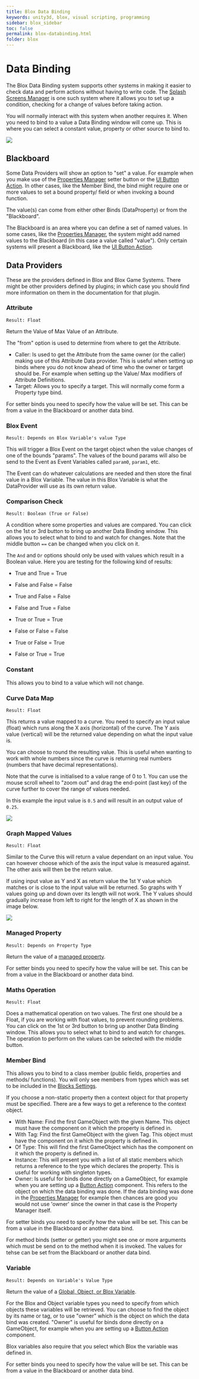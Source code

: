 ```yaml
---
title: Blox Data Binding
keywords: unity3d, blox, visual scripting, programming
sidebar: blox_sidebar
toc: false
permalink: blox-databinding.html
folder: blox
---
```


Data Binding
============

The Blox Data Binding system supports other systems in making it easier to check data and perform actions without having to write code. The [Splash Screens Manager](blox-splash-screens-manager.html) is one such system where it allows you to set up a condition, checking for a change of values before taking action.

You will normally interact with this system when another requires it. When you need to bind to a value a Data Binding window will come up. This is where you can select a constant value, property or other source to bind to.

![](img/blox/26.png)

Blackboard
----------

Some Data Providers will show an option to "set" a value. For example when you make use of the [Properties Manager](blox-property-manager.html) setter button or the [UI Button Action](blox-ui-updaters.html#button-action). In other cases, like the Member Bind, the bind might require one or more values to set a bound property/ field or when invoking a bound function.

The value(s) can come from either other Binds (DataProperty) or from the "Blackboard".

The Blackboard is an area where you can define a set of named values. In some cases, like the [Properties Manager](blox-property-manager.html), the system might add named values to the Blackboard (in this case a value called "value"). Only certain systems will present a Blackboard, like the [UI Button Action](blox-ui-updaters.html#button-action).

Data Providers
--------------

These are the providers defined in Blox and Blox Game Systems. There might be other providers defined by plugins; in which case you should find more information on them in the documentation for that plugin.

### Attribute

`Result: Float`

Return the Value of Max Value of an Attribute.

The "from" option is used to determine from where to get the Attribute.

- Caller: Is used to get the Attribute from the same owner (or the caller) making use of this Attribute Data provider. This is useful when setting up binds where you do not know ahead of time who the owner or target should be. For example when setting up the Value/ Max modifiers of Attribute Definitions.
- Target: Allows you to specify a target. This will normally come form a Property type bind.

For setter binds you need to specify how the value will be set. This can be from a value in the Blackboard or another data bind.

### Blox Event

`Result: Depends on Blox Variable's value Type`

This will trigger a Blox Event on the target object when the value changes of one of the bounds "params". The values of the bound params will also be send to the Event as Event Variables called `param0`, `param1`, etc.

The Event can do whatever calculations are needed and then store the final value in a Blox Variable. The value in this Blox Variable is what the DataProvider will use as its own return value.

### Comparison Check

`Result: Boolean (True or False)`

A condition where some properties and values are compared. You can click on the 1st or 3rd button to bring up another Data Binding window. This allows you to select what to bind to and watch for changes. Note that the middle button `==` can be changed when you click on it.

The `And` and `Or` options should only be used with values which result in a Boolean value. Here you are testing for the following kind of results:

- True and True = True
- False and False = False
- True and False = False
- False and True = False

- True or True = True
- False or False = False
- True or False = True
- False or True = True

### Constant

This allows you to bind to a value which will not change.

### Curve Data Map

`Result: Float`

This returns a value mapped to a curve. You need to specify an input value (float) which runs along the X axis (horizontal) of the curve. The Y axis value (vertical) will be the returned value depending on what the input value is.

You can choose to round the resulting value. This is useful when wanting to work with whole numbers since the curve is returning real numbers (numbers that have decimal representations).

Note that the curve is initialised to a value range of 0 to 1. You can use the mouse scroll wheel to "zoom out" and drag the end-point (last key) of the curve further to cover the range of values needed.

In this example the input value is `0.5` and will result in an output value of `0.25`.

![](img/blox/32.png)

### Graph Mapped Values

`Result: Float`

Similar to the Curve this will return a value dependant on an input value. You can however choose which of the axis the input value is measured against. The other axis will then be the return value.

If using input value as Y and X as return value the 1st Y value which matches or is close to the input value will be returned. So graphs with Y values going up and down over its length will not work. The Y values should gradually increase from left to right for the length of X as shown in the image below.

![](img/blox/34.png)

### Managed Property

`Result: Depends on Property Type`

Return the value of a [managed property](blox-property-manager.html).

For setter binds you need to specify how the value will be set. This can be from a value in the Blackboard or another data bind.

### Maths Operation

`Result: Float`

Does a mathematical operation on two values. The first one should be a Float, if you are working with float values, to prevent rounding problems. You can click on the 1st or 3rd button to bring up another Data Binding window. This allows you to select what to bind to and watch for changes. The operation to perform on the values can be selected with the middle button.

### Member Bind

This allows you to bind to a class member (public fields, properties and methods/ functions). You will only see members from types which was set to be included in the [Blocks Settings](blox-start.html#blox-settings).

If you choose a non-static property then a context object for that property must be specified. There are a few ways to get a reference to the context object.

- With Name: Find the first GameObject with the given Name. This object must have the component on it which the property is defined in.
- With Tag: Find the first GameObject with the given Tag. This object must have the component on it which the property is defined in.
- Of Type: This will find the first GameObject which has the component on it which the property is defined in.
- Instance: This will present you with a list of all static members which returns a reference to the type which declares the property. This is useful for working with singleton types.
- Owner: Is useful for binds done directly on a GameObject, for example when you are setting up a [Button Action](blox-ui-updaters) component. This refers to the object on which the data binding was done. If the data binding was done in the [Properties Manager](blox-property-manager) for example then chances are good you would not use 'owner' since the owner in that case is the Property Manager itself.

For setter binds you need to specify how the value will be set. This can be from a value in the Blackboard or another data bind.

For method binds (setter or getter) you might see one or more arguments which must be send on to the method when it is invoked. The values for tehse can be set from the Blackboard or another data bind.

### Variable

`Result: Depends on Variable's Value Type`

Return the value of a [Global, Object, or Blox Variable](blox-variables.html).

For the Blox and Object variable types you need to specify from which objects these variables will be retrieved. You can choose to find the object by its name or tag, or to use "owner" which is the object on which the data bind was created. "Owner" is useful for binds done directly on a GameObject, for example when you are setting up a [Button Action](blox-ui-updaters.html) component.

Blox variables also require that you select which Blox the variable was defined in.

For setter binds you need to specify how the value will be set. This can be from a value in the Blackboard or another data bind.
